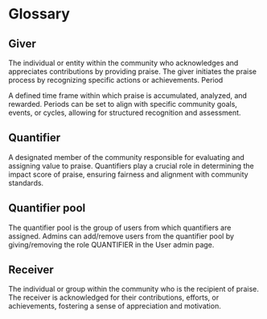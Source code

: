 # Glossary

## Giver

The individual or entity within the community who acknowledges and appreciates contributions by providing praise. The giver initiates the praise process by recognizing specific actions or achievements.
Period

A defined time frame within which praise is accumulated, analyzed, and rewarded. Periods can be set to align with specific community goals, events, or cycles, allowing for structured recognition and assessment.

## Quantifier

A designated member of the community responsible for evaluating and assigning value to praise. Quantifiers play a crucial role in determining the impact score of praise, ensuring fairness and alignment with community standards.

## Quantifier pool

The quantifier pool is the group of users from which quantifiers are assigned. Admins can add/remove users from the quantifier pool by giving/removing the role QUANTIFIER in the User admin page.

## Receiver

The individual or group within the community who is the recipient of praise. The receiver is acknowledged for their contributions, efforts, or achievements, fostering a sense of appreciation and motivation.
